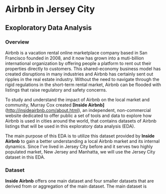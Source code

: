 # Airbnb in Jersey City
## Exoploratory Data Analysis

### Overview
Airbnb is a vacation rental online marketplace company based in San Francisco founded in 2008, and it now has grown into a muti-billion international organization by offering people a platform to rent out their properties directly to customers. This shared-economy business model has created disruptions in many industries and Airbnb has certainly sent out ripples in the real estate industry. Without the need to navigate through the rigid regulations in the short-term rental market, Airbnb can be flooded with listings that raise regulatory and safety concerns. 

To study and understand the impact of Airbnb on the local market and community, Murray Cox created **[Inside Airbnb]**(http://insideairbnb.com/about.html), an independent, non-commercial website dedicated to offer public a set of tools and data to explore how Airbnb is used in cities around the world, that contains datasets of Airbnb listings that will be used in this exploratory data analysis (EDA).

The main purpose of this EDA is to utilize this dataset provided by **Inside Airbnb** to gain a better understanding a local Airbnb market and its internal dynamics. Since I've lived in Jersey City before and it serves two highly populated market, New Jersey and Manhatta, we will use the Jersey City dataset in this EDA.

### Dataset
**Inside Airbnb** offers one main dataset and four smaller datasets that are derived from or aggregation of the main dataset. The main dataset is 

